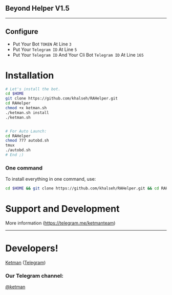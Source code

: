 

## Beyond Helper V1.5

* * *

## Configure

* Put Your Bot `TOKEN` At Line `3`
* Put Your `Telegram ID` At Line `5`
* Put Your `Telegram ID` And Your Cli Bot `Telegram ID` At Line `165`

# Installation

```sh
# Let's install the bot.
cd $HOME
git clone https://github.com/khalseh/RAHelper.git
cd RAHelper
chmod +x ketman.sh
./ketman.sh install
./ketman.sh 


# For Auto Launch:
cd RAHelper
chmod 777 autobd.sh
tmux
./autobd.sh
# End ;)
```
### One command
To install everything in one command, use:
```sh
cd $HOME && git clone https://github.com/khalseh/RAHelper.git && cd RAHelper && chmod +x ketman.sh && ./ketman.sh install && ./ketman.sh
```

# Support and Development

More information (https://telegram.me/ketmanteam)

* * *

# Developers!

[Ketman](https://github.com/khalseh) ([Telegram](https://t.me/ketmaan))


### Our Telegram channel:

[@ketman](https://t.me/ketmanteam)

